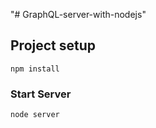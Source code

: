 "# GraphQL-server-with-nodejs" 

## Project setup

```
npm install
```

### Start Server

```
node server
```
